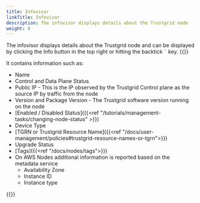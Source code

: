 ```yaml
---
title: Infovisor
linkTitle: Infovisor
description: The infovisor displays details about the Trustgrid node
weight: 8
---
```


The infovisor displays details about the Trustgrid node and can be displayed by clicking the Info button in the top right or hitting the backtick `` ` `` key.
{{<tgimg src="info-button.png" caption="Button to open Infovisor" width="25%">}} 

It contains information such as:

* Name
* Control and Data Plane Status
* Public IP - This is the IP observed by the Trustgrid Control plane as the source IP by traffic from the node
* Version and Package Version - The Trustgrid software version running on the node
* [Enabled / Disabled Status]({{<ref "/tutorials/management-tasks/changing-node-status" >}})
* Device Type 
* [TGRN or Trustgrid Resource Name]({{<ref "/docs/user-management/policies#trustgrid-resource-names-or-tgrn">}})
* Upgrade Status
* [Tags]({{<ref "/docs/nodes/tags">}})
* On AWS Nodes additional information is reported based on the metadata service
    * Availability Zone
    * Instance ID
    * Instance type

{{<tgimg src="infovisor.png" caption="Example infovisor" width="80%">}}